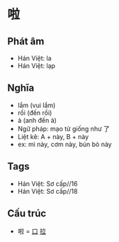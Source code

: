 # 啦

## Phát âm
* Hán Việt: la
* Hán Việt: lạp

## Nghĩa
* lắm (vui lắm)
* rồi (đến rồi)
* à (anh đến à)
* Ngữ pháp: mạo từ giống như 了
* Liệt kê: A + này, B + này
* ex: mì này, cơm này, bún bò này

## Tags
* Hán Việt: Sơ cấp//16
* Hán Việt: Sơ cấp//18

## Cấu trúc
* 啦 = [口](口.md) [拉](拉.md)

<script>window.HANZI_FIELD='啦';</script>
